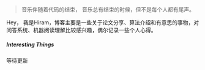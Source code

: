 > 音乐伴随着代码的结束，
> 音乐总有结束的时候，但不是每个人都有尾声。

Hey， 我是Hiram，博客主要是一些关于论文分享、算法介绍和有意思的事物，对问答系统、机器阅读理解比较感兴趣，偶尔记录一些个人心得。


##### Interesting Things
等待更新